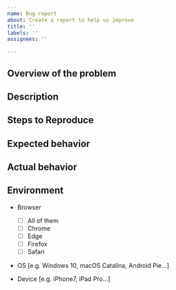 ```yaml
---
name: Bug report
about: Create a report to help us improve
title: ''
labels: ''
assignees: ''

---
```


## Overview of the problem

<!-- 🐛Bug overview -->

<!-- 🤔you need support? please use Stack Overflow! -->

## Description

<!-- 🐛Bug detail -->

## Steps to Reproduce

<!--
1. First Step
2. Second Step
3. ...
-->

## Expected behavior

## Actual behavior

## Environment

- Browser
  - [ ] All of them
  - [ ] Chrome
  - [ ] Edge
  - [ ] Firefox
  - [ ] Safari

- OS
  [e.g. Windows 10, macOS Catalina, Android Pie...]

- Device
  [e.g. iPhone7, iPad Pro...]
